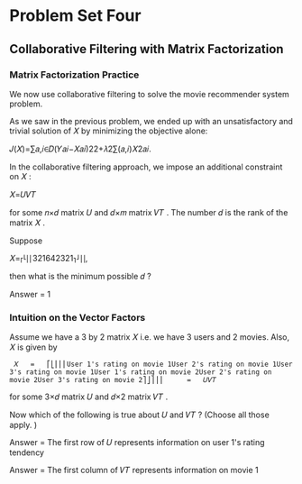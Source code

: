 # Problem Set Four



## Collaborative Filtering with Matrix Factorization



### Matrix Factorization Practice


We now use collaborative filtering to solve the movie recommender system problem.

As we saw in the previous problem, we ended up with an unsatisfactory and trivial solution of  𝑋  by minimizing the objective alone:

𝐽(𝑋)=∑𝑎,𝑖∈𝐷(𝑌𝑎𝑖−𝑋𝑎𝑖)22+𝜆2∑(𝑎,𝑖)𝑋2𝑎𝑖. 
 
In the collaborative filtering approach, we impose an additional constraint on  𝑋 :

𝑋=𝑈𝑉𝑇 
 
for some  𝑛×𝑑  matrix  𝑈  and  𝑑×𝑚  matrix  𝑉𝑇 . The number  𝑑  is the rank of the matrix  𝑋 .

Suppose

𝑋=⎡⎣⎢⎢321642321⎤⎦⎥⎥, 
 
then what is the minimum possible  𝑑 ?

Answer = 1


### Intuition on the Vector Factors

Assume we have a 3 by 2 matrix  𝑋  i.e. we have 3 users and 2 movies. Also,  𝑋  is given by

 	 𝑋 	 = 	 ⎡⎣⎢⎢⎢User 1's rating on movie 1User 2's rating on movie 1User 3's rating on movie 1User 1's rating on movie 2User 2's rating on movie 2User 3's rating on movie 2⎤⎦⎥⎥⎥ 	 = 	 𝑈𝑉𝑇 	 	 
for some  3×𝑑  matrix  𝑈  and  𝑑×2  matrix  𝑉𝑇 .

Now which of the following is true about  𝑈  and  𝑉𝑇 ? (Choose all those apply. )

Answer = The first row of  𝑈  represents information on user 1's rating tendency

Answer = The first column of  𝑉𝑇  represents information on movie 1


